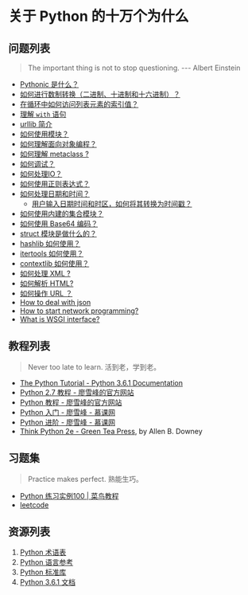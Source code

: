 # 关于 Python 的十万个为什么

## 问题列表

> The important thing is not to stop questioning. --- Albert Einstein

- [Pythonic 是什么？](./docs/what-is-pythonic.md)
- [如何进行数制转换（二进制、十进制和十六进制）？](scripts/basics/numeric_conversion.py)
- [在循环中如何访问列表元素的索引值？](scripts/list/loop_with_index.py)
- [理解 `with` 语句](docs/understanding-with-statement.md)
- [urllib 简介](docs/urllib-intro.md)
- [如何使用模块？](python-2.7-tutorial-liao/notes4-module.md)
- [如何理解面向对象编程？](python-2.7-tutorial-liao/notes5-oop-basics.md)
- [如何理解 metaclass ?](docs/understand-metaclass.md)
- [如何调试？](python-2.7-tutorial-liao/notes7-debug.md)
- [如何处理IO？](python-2.7-tutorial-liao/notes8-io.md)
- [如何使用正则表达式？](scripts/re/intro.py)
- [如何处理日期和时间？](scripts/datetime/intro.py)
    - [用户输入日期时间和时区，如何将其转换为时间戳？](scripts/datetime/to_timestamp.py)
- [如何使用内建的集合模块？](scripts/collections/intro.py)
- [如何使用 Base64 编码？](docs/base64/intro.md)
- [struct 模块是做什么的？](docs/struct/intro.md)
- [hashlib 如何使用？](docs/hashlib/intro.md)
- [itertools 如何使用？](docs/itertools/intro.md)
- [contextlib 如何使用？](docs/contextlib/intro.md)
- [如何处理 XML ?](docs/xml/intro.md)
- [如何解析 HTML?](docs/html/intro.md)
- [如何操作 URL ？](docs/urllib/intro.md)
- [How to deal with json](./docs/json/README.md)
- [How to start network programming?](./docs/liaoxuefeng/network-programming/README.md)
- [What is WSGI interface?](./docs/liaoxuefeng/web-programming/README.md)

## 教程列表

> Never too late to learn. 活到老，学到老。

- [The Python Tutorial - Python 3.6.1 Documentation](https://docs.python.org/3.6/tutorial/index.html)
- [Python 2.7 教程 - 廖雪峰的官方网站](http://www.liaoxuefeng.com/wiki/001374738125095c955c1e6d8bb493182103fac9270762a000)
- [Python 教程 - 廖雪峰的官方网站](http://www.liaoxuefeng.com/wiki/0014316089557264a6b348958f449949df42a6d3a2e542c000)
- [Python 入门 - 廖雪峰 - 慕课网](http://www.imooc.com/learn/177)
- [Python 进阶 - 廖雪峰 - 慕课网](http://www.imooc.com/learn/317)
- [Think Python 2e - Green Tea Press](http://greenteapress.com/wp/think-python-2e/), by Allen B. Downey

## 习题集

> Practice makes perfect. 熟能生巧。

- [Python 练习实例100 | 菜鸟教程](http://www.runoob.com/python/python-exercise-example100.html)
- [leetcode](https://leetcode.com/)

## 资源列表

1. [Python 术语表](./docs/glossary.md)
1. [Python 语言参考](https://docs.python.org/3.6/reference/index.html)
1. [Python 标准库](https://docs.python.org/3.6/library/index.html)
1. [Python 3.6.1 文档](https://docs.python.org/3.6/index.html)
